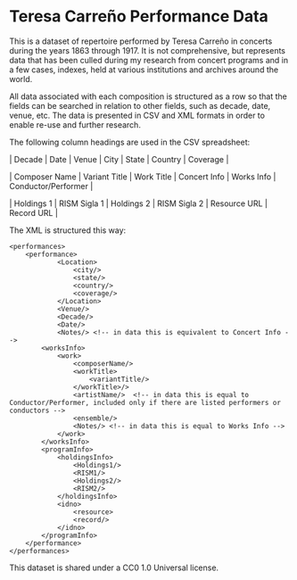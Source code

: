 # Teresa Carreño Performance Data

This is a dataset of repertoire performed by Teresa Carreño in concerts during the years 1863 through 1917. It is not comprehensive, but represents data that has been culled during my research from concert programs and in a few cases, indexes, held at various institutions and archives around the world.

All data associated with each composition is structured as a row so that the fields can be searched in relation to other fields, such as decade, date, venue, etc. The data is presented in CSV and XML formats in order to enable re-use and further research.

The following column headings are used in the CSV spreadsheet:

| Decade | Date | Venue | City | State | Country | Coverage | 

| Composer Name | Variant Title | Work Title | Concert Info | Works Info | Conductor/Performer |

| Holdings 1 | RISM Sigla 1 | Holdings 2 | RISM Sigla 2 | Resource URL | Record URL |

The XML is structured this way:

``` 
<performances>
    <performance>
            <Location>
                <city/>
                <state/>
                <country/>
                <coverage/>
            </Location>
            <Venue/>
            <Decade/>
            <Date/>
            <Notes/> <!-- in data this is equivalent to Concert Info -->
        <worksInfo>
            <work>
                <composerName/>
                <workTitle>
                    <variantTitle/>
                </workTitle>/>
                <artistName/>  <!-- in data this is equal to Conductor/Performer, included only if there are listed performers or conductors -->
                <ensemble/>
                <Notes/> <!-- in data this is equal to Works Info -->
            </work>
        </worksInfo>
        <programInfo>
            <holdingsInfo>
                <Holdings1/>
                <RISM1/>
                <Holdings2/>
                <RISM2/>
            </holdingsInfo>
            <idno>
                <resource>
                <record/>
            </idno>
        </programInfo>
    </performance>
</performances>
```

This dataset is shared under a CC0 1.0 Universal license.



